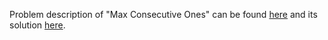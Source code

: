 Problem description of "Max Consecutive Ones" can be found [here](https://leetcode.com/problems/max-consecutive-ones/description/) and its solution [here](https://github.com/aurimas13/LeetCode-HR-MAANG/blob/main/LeetCode/Python%20Solutions/Max%20Consecutive%20Ones%20III/max.py).
